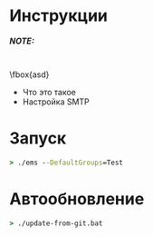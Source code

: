 ﻿# Инструкции

**_NOTE:_**
~~~
 
~~~

\fbox{asd}

* Что это такое
* Настройка SMTP

# Запуск

```bat
> ./ems --DefaultGroups=Test
```

# Автообновление

```bat
> ./update-from-git.bat
```
